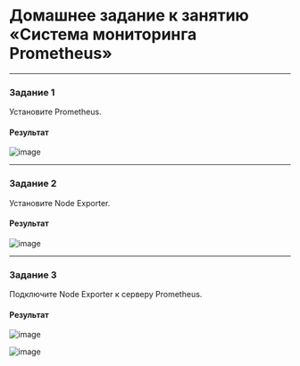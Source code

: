 # Домашнее задание к занятию «Система мониторинга Prometheus»



---

### Задание 1
Установите Prometheus.



#### Результат
![image](https://github.com/CapStef/9-01-hw/assets/127747855/7bf5477f-babe-4933-8c1f-0ac3a5720c20)


---

### Задание 2
Установите Node Exporter.


#### Результат
![image](https://github.com/CapStef/9-01-hw/assets/127747855/b0fb3336-ede0-48d7-98fe-39aa945529db)

---

### Задание 3
Подключите Node Exporter к серверу Prometheus.


#### Результат
![image](https://github.com/CapStef/9-01-hw/assets/127747855/5da34b3c-3223-4f1e-b958-fabb1e628c7f)

![image](https://github.com/CapStef/9-01-hw/assets/127747855/78968eca-a88c-452c-af28-c3016d3b6df7)
